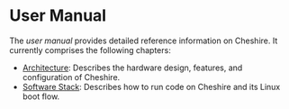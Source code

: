 # User Manual

The *user manual* provides detailed reference information on Cheshire. It currently comprises the following chapters:

* [Architecture](arch.md): Describes the hardware design, features, and configuration of Cheshire.
* [Software Stack](sw.md): Describes how to run code on Cheshire and its Linux boot flow.
